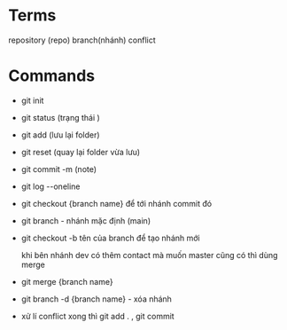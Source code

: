 # Terms

repository (repo)
branch(nhánh)
conflict

# Commands

- git init
- git status (trạng thái )
- git add (lưu lại folder)
- git reset (quay lại folder vừa lưu)
- git commit -m (note)
- git log --oneline
- git checkout {branch name} để tới nhánh commit đó
- git branch - nhánh mặc định (main)
- git checkout -b tên của branch để tạo nhánh mới

  khi bên nhánh dev có thêm contact mà muốn master cũng có thì dùng merge

- git merge {branch name}
- git branch -d {branch name} - xóa nhánh

- xử lí conflict xong thì git add . , git commit
